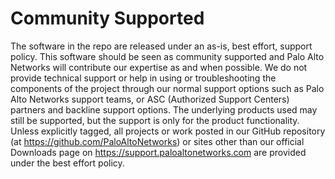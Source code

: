 # Community Supported

The software in the repo are released under an as-is, best effort,
support policy. This software should be seen as community supported and Palo
Alto Networks will contribute our expertise as and when possible. We do not
provide technical support or help in using or troubleshooting the components of
the project through our normal support options such as Palo Alto Networks
support teams, or ASC (Authorized Support Centers) partners and backline support
options. The underlying products used may still be supported, but the support is only for the product
functionality. Unless explicitly tagged, all projects or work posted in our GitHub
repository (at https://github.com/PaloAltoNetworks) or sites other than our
official Downloads page on https://support.paloaltonetworks.com are provided
under the best effort policy.